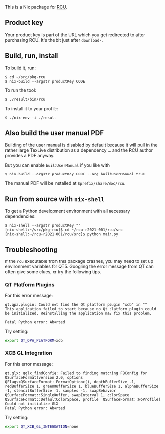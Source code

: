 This is a Nix package for [RCU](http://www.davisr.me/projects/rcu/).

## Product key

Your product key is part of the URL which you get redirected to after
purchasing RCU. It's the bit just after `download-`.

## Build, run, install

To build it, run:

```shell
$ cd ~/src/pkg-rcu
$ nix-build --argstr productKey CODE
```

To run the tool:

```shell
$ ./result/bin/rcu
```

To install it to your profile:

```shell
$ ./nix-env -i ./result
```

## Also build the user manual PDF

Building of the user manual is disabled by default because it will
pull in the rather large TexLive distribution as a dependency ...
and the RCU author provides a PDF anyway.

But you can enable `buildUserManual` if you like with:

```shell
$ nix-build --argstr productKey CODE --arg buildUserManual true
```

The manual PDF will be installed at `$prefix/share/doc/rcu`.

## Run from source with `nix-shell`

To get a Python development environment with all necessary
dependencies:

```shell
$ nix-shell --argstr productKey ""
[nix-shell:~/src/pkg-rcu]$ cd ~/rcu-r2021-001/rcu/src
[nix-shell:~/rcu-r2021-001/rcu/src]$ python main.py
```

## Troubleshooting

If the `rcu` executable from this package crashes, you may need to set
up environment variables for QT5. Googling the error message from QT
can often give some clues, or try the following tips.

### QT Platform Plugins

For this error message:

```
qt.qpa.plugin: Could not find the Qt platform plugin "xcb" in ""
This application failed to start because no Qt platform plugin could be initialized. Reinstalling the application may fix this problem.

Fatal Python error: Aborted
```

Try setting:

```bash
export QT_QPA_PLATFORM=xcb
```

### XCB GL Integration

For this error message:
```
qt.glx: qglx_findConfig: Failed to finding matching FBConfig for QSurfaceFormat(version 2.0, options QFlags<QSurfaceFormat::FormatOption>(), depthBufferSize -1, redBufferSize 1, greenBufferSize 1, blueBufferSize 1, alphaBufferSize -1, stencilBufferSize -1, samples -1, swapBehavior QSurfaceFormat::SingleBuffer, swapInterval 1, colorSpace QSurfaceFormat::DefaultColorSpace, profile  QSurfaceFormat::NoProfile)
Could not initialize GLX
Fatal Python error: Aborted
```

Try setting:

```bash
export QT_XCB_GL_INTEGRATION=none
```
